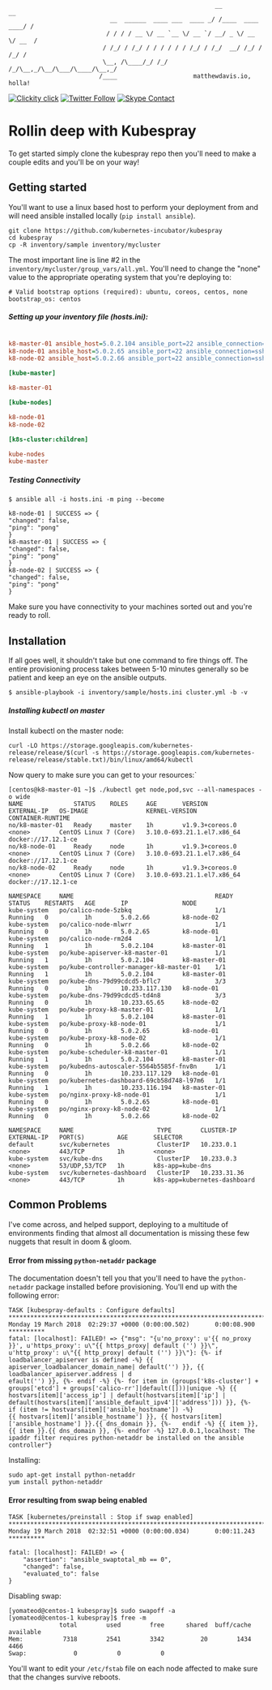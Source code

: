 ```
                                                         __                 __
                            __  ______  ____ ___  ____ _/ /____  ____  ____/ /
                           / / / / __ \/ __ `__ \/ __ `/ __/ _ \/ __ \/ __  /
                          / /_/ / /_/ / / / / / / /_/ / /_/  __/ /_/ / /_/ /
                          \__, /\____/_/ /_/ /_/\__,_/\__/\___/\____/\__,_/
                         /____                     matthewdavis.io, holla!

```

[![Clickity click](https://img.shields.io/badge/k8s%20by%20example%20yo-limit%20time-ff69b4.svg?style=flat-square)](https://k8.matthewdavis.io) [![Twitter Follow](https://img.shields.io/twitter/follow/yomateod.svg?label=Follow&style=flat-square)](https://twitter.com/yomateod) [![Skype Contact](https://img.shields.io/badge/skype%20id-appsoa-blue.svg?style=flat-square)](skype:appsoa?chat)

# Rollin deep with Kubespray

To get started simply clone the kubespray repo then you'll need to make a couple edits and you'll be on your way!

## Getting started

You'll want to use a linux based host to perform your deployment from and will need ansible installed locally (`pip install ansible`).

```
git clone https://github.com/kubernetes-incubator/kubespray
cd kubespray
cp -R inventory/sample inventory/mycluster
```

The most important line is line #2 in the `inventory/mycluster/group_vars/all.yml`. You'll need to change the "none" value to the appropriate operating system that you're deploying to:

```
# Valid bootstrap options (required): ubuntu, coreos, centos, none
bootstrap_os: centos
```

##### Setting up your inventory file (hosts.ini):

```ini

k8-master-01 ansible_host=5.0.2.104 ansible_port=22 ansible_connection=ssh ansible_user=centos
k8-node-01 ansible_host=5.0.2.65 ansible_port=22 ansible_connection=ssh ansible_user=centos
k8-node-02 ansible_host=5.0.2.66 ansible_port=22 ansible_connection=ssh ansible_user=centos

[kube-master]

k8-master-01

[kube-nodes]

k8-node-01
k8-node-02

[k8s-cluster:children]

kube-nodes
kube-master

```

##### _Testing Connectivity_
```
$ ansible all -i hosts.ini -m ping --become

k8-node-01 | SUCCESS => {
"changed": false,
"ping": "pong"
}
k8-master-01 | SUCCESS => {
"changed": false,
"ping": "pong"
}
k8-node-02 | SUCCESS => {
"changed": false,
"ping": "pong"
}
```
Make sure you have connectivity to your machines sorted out and you're ready to roll.

## Installation

If all goes well, it shouldn't take but one command to fire things off. The entire provisioning process takes between 5-10 minutes generally so be patient and keep an eye on the ansible outputs.

```
$ ansible-playbook -i inventory/sample/hosts.ini cluster.yml -b -v
```

##### _Installing kubectl on master_

Install kubectl on the master node:
```
curl -LO https://storage.googleapis.com/kubernetes-release/release/$(curl -s https://storage.googleapis.com/kubernetes-release/release/stable.txt)/bin/linux/amd64/kubectl
```
Now query to make sure you can get to your resources:`
```
[centos@k8-master-01 ~]$ ./kubectl get node,pod,svc --all-namespaces -o wide
NAME              STATUS    ROLES     AGE       VERSION           EXTERNAL-IP   OS-IMAGE                KERNEL-VERSION               CONTAINER-RUNTIME
no/k8-master-01   Ready     master    1h        v1.9.3+coreos.0   <none>        CentOS Linux 7 (Core)   3.10.0-693.21.1.el7.x86_64   docker://17.12.1-ce
no/k8-node-01     Ready     node      1h        v1.9.3+coreos.0   <none>        CentOS Linux 7 (Core)   3.10.0-693.21.1.el7.x86_64   docker://17.12.1-ce
no/k8-node-02     Ready     node      1h        v1.9.3+coreos.0   <none>        CentOS Linux 7 (Core)   3.10.0-693.21.1.el7.x86_64   docker://17.12.1-ce

NAMESPACE     NAME                                       READY     STATUS    RESTARTS   AGE       IP               NODE
kube-system   po/calico-node-5zbkq                       1/1       Running   0          1h        5.0.2.66         k8-node-02
kube-system   po/calico-node-mlwrr                       1/1       Running   0          1h        5.0.2.65         k8-node-01
kube-system   po/calico-node-rm2d4                       1/1       Running   1          1h        5.0.2.104        k8-master-01
kube-system   po/kube-apiserver-k8-master-01             1/1       Running   1          1h        5.0.2.104        k8-master-01
kube-system   po/kube-controller-manager-k8-master-01    1/1       Running   1          1h        5.0.2.104        k8-master-01
kube-system   po/kube-dns-79d99cdcd5-bflc7               3/3       Running   0          1h        10.233.117.130   k8-node-01
kube-system   po/kube-dns-79d99cdcd5-td4n8               3/3       Running   0          1h        10.233.65.65     k8-node-02
kube-system   po/kube-proxy-k8-master-01                 1/1       Running   1          1h        5.0.2.104        k8-master-01
kube-system   po/kube-proxy-k8-node-01                   1/1       Running   0          1h        5.0.2.65         k8-node-01
kube-system   po/kube-proxy-k8-node-02                   1/1       Running   0          1h        5.0.2.66         k8-node-02
kube-system   po/kube-scheduler-k8-master-01             1/1       Running   1          1h        5.0.2.104        k8-master-01
kube-system   po/kubedns-autoscaler-5564b5585f-fnv8n     1/1       Running   0          1h        10.233.117.129   k8-node-01
kube-system   po/kubernetes-dashboard-69cb58d748-l97m6   1/1       Running   1          1h        10.233.116.194   k8-master-01
kube-system   po/nginx-proxy-k8-node-01                  1/1       Running   0          1h        5.0.2.65         k8-node-01
kube-system   po/nginx-proxy-k8-node-02                  1/1       Running   0          1h        5.0.2.66         k8-node-02

NAMESPACE     NAME                       TYPE        CLUSTER-IP     EXTERNAL-IP   PORT(S)         AGE       SELECTOR
default       svc/kubernetes             ClusterIP   10.233.0.1     <none>        443/TCP         1h        <none>
kube-system   svc/kube-dns               ClusterIP   10.233.0.3     <none>        53/UDP,53/TCP   1h        k8s-app=kube-dns
kube-system   svc/kubernetes-dashboard   ClusterIP   10.233.31.36   <none>        443/TCP         1h        k8s-app=kubernetes-dashboard
```

## Common Problems

I've come across, and helped support, deploying to a multitude of environments finding that almost all documentation is missing these few nuggets that result in doom & gloom.

#### Error from missing `python-netaddr` package

The documentation doesn't tell you that you'll need to have the `python-netaddr` package installed before provisioning. You'll end up with the following error:

```
TASK [kubespray-defaults : Configure defaults] ******************************************************************************************************************************************************************************************************************************************************************************
Monday 19 March 2018  02:29:37 +0000 (0:00:00.502)       0:00:08.900 **********
fatal: [localhost]: FAILED! => {"msg": "{u'no_proxy': u'{{ no_proxy }}', u'https_proxy': u\"{{ https_proxy| default ('') }}\", u'http_proxy': u\"{{ http_proxy| default ('') }}\"}: {%- if loadbalancer_apiserver is defined -%} {{ apiserver_loadbalancer_domain_name| default('') }}, {{ loadbalancer_apiserver.address | d
efault('') }}, {%- endif -%} {%- for item in (groups['k8s-cluster'] + groups['etcd'] + groups['calico-rr']|default([]))|unique -%} {{ hostvars[item]['access_ip'] | default(hostvars[item]['ip'] | default(hostvars[item]['ansible_default_ipv4']['address'])) }}, {%-   if (item != hostvars[item]['ansible_hostname']) -%}
{{ hostvars[item]['ansible_hostname'] }}, {{ hostvars[item]['ansible_hostname'] }}.{{ dns_domain }}, {%-   endif -%} {{ item }},{{ item }}.{{ dns_domain }}, {%- endfor -%} 127.0.0.1,localhost: The ipaddr filter requires python-netaddr be installed on the ansible controller"}
```

Installing:

```
sudo apt-get install python-netaddr
yum install python-netaddr
```

#### Error resulting from swap being enabled

```
TASK [kubernetes/preinstall : Stop if swap enabled] *************************************************************************************************************************************************************************************************************************************************************************
Monday 19 March 2018  02:32:51 +0000 (0:00:00.034)       0:00:11.243 **********

fatal: [localhost]: FAILED! => {
    "assertion": "ansible_swaptotal_mb == 0",
    "changed": false,
    "evaluated_to": false
}
```
Disabling swap:
```
[yomateod@centos-1 kubespray]$ sudo swapoff -a
[yomateod@centos-1 kubespray]$ free -m
              total        used        free      shared  buff/cache   available
Mem:           7318        2541        3342          20        1434        4466
Swap:             0           0           0

```
You'll want to edit your `/etc/fstab` file on each node affected to make sure that the changes survive reboots.
